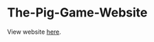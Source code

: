 # The-Pig-Game-Website

View website [here](https://justpanthering.github.io/The-Pig-Game-Website/).
